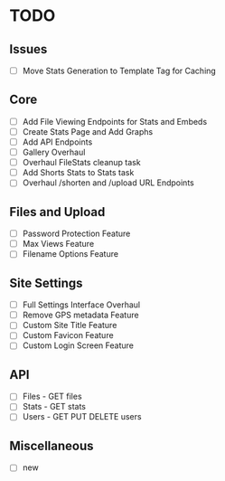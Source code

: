 # TODO

## Issues
- [ ] Move Stats Generation to Template Tag for Caching

## Core
- [ ] Add File Viewing Endpoints for Stats and Embeds
- [ ] Create Stats Page and Add Graphs
- [ ] Add API Endpoints
- [ ] Gallery Overhaul
- [ ] Overhaul FileStats cleanup task
- [ ] Add Shorts Stats to Stats task
- [ ] Overhaul /shorten and /upload URL Endpoints

## Files and Upload
- [ ] Password Protection Feature
- [ ] Max Views Feature
- [ ] Filename Options Feature

## Site Settings
- [ ] Full Settings Interface Overhaul
- [ ] Remove GPS metadata Feature
- [ ] Custom Site Title Feature
- [ ] Custom Favicon Feature
- [ ] Custom Login Screen Feature

## API
- [ ] Files - GET files
- [ ] Stats - GET stats
- [ ] Users - GET PUT DELETE users

## Miscellaneous
- [ ] new
